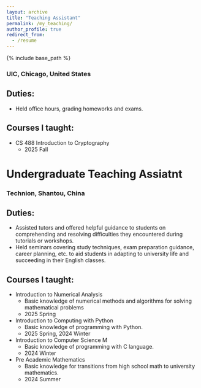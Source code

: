```yaml
---
layout: archive
title: "Teaching Assistant"
permalink: /my_teaching/
author_profile: true
redirect_from:
  - /resume
---
```


{% include base_path %}
### UIC, Chicago, United States
## Duties:
* Held office hours, grading homeworks and exams.
## Courses I taught:
* CS 488 Introduction to Cryptography
  * 2025 Fall


# Undergraduate Teaching Assiatnt
### Technion, Shantou, China

## Duties:
* Assisted tutors and offered helpful guidance to students on comprehending and resolving difficulties they encountered during tutorials or workshops.
* Held seminars covering study techniques, exam preparation guidance, career planning, etc. to aid students in adapting to university life and succeeding in their English classes.

## Courses I taught:
* Introduction to Numerical Analysis
  * Basic knowledge of numerical methods and algorithms for solving mathematical problems
  * 2025 Spring 
* Introduction to Computing with Python
  * Basic knowledge of programming with Python.
  * 2025 Spring, 2024 Winter
* Introduction to Computer Science M
  * Basic knowledge of programming with C language.
  * 2024 Winter
* Pre Academic Mathematics
  * Basic knowledge for transitions from high school math to university mathematics.
  * 2024 Summer
